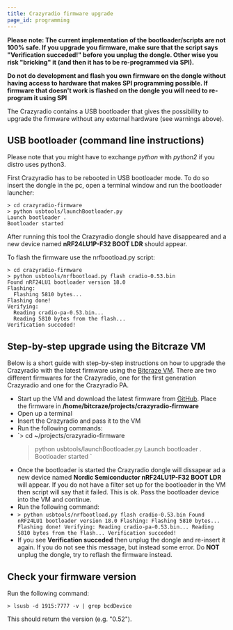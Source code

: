 ```yaml
---
title: Crazyradio firmware upgrade
page_id: programming 
---
```


**Please note: The current implementation of the bootloader/scripts are
not 100% safe. If you upgrade you firmware, make sure that the script
says \"Verification succeded!\" before you unplug the dongle. Other wise
you risk \"bricking\" it (and then it has to be re-programmed via
SPI).**

**Do not do development and flash you own firmware on the dongle without
having access to hardware that makes SPI programming possible. If
firmware that doesn\'t work is flashed on the dongle you will need to
re-program it using SPI**

The Crazyradio contains a USB bootloader that gives the possibility to
upgrade the firmware without any external hardware (see warnings above).

USB bootloader (command line instructions)
------------------------------------------

Please note that you might have to exchange *python* with *python2* if
you distro uses python3.

First Crazyradio has to be rebooted in USB bootloader mode. To do so
insert the dongle in the pc, open a terminal window and run the
bootloader launcher:

    > cd crazyradio-firmware
    > python usbtools/launchBootloader.py 
    Launch bootloader .
    Bootloader started

After running this tool the Crazyradio dongle should have disappeared
and a new device named **nRF24LU1P-F32 BOOT LDR** should appear.

To flash the firmware use the nrfbootload.py script:

    > cd crazyradio-firmware
    > python usbtools/nrfbootload.py flash cradio-0.53.bin
    Found nRF24LU1 bootloader version 18.0
    Flashing:
      Flashing 5810 bytes...
    Flashing done!
    Verifying:
      Reading cradio-pa-0.53.bin...
      Reading 5810 bytes from the flash...
    Verification succeded!

Step-by-step upgrade using the Bitcraze VM
------------------------------------------

Below is a short guide with step-by-step instructions on how to upgrade
the Crazyradio with the latest firmware using the [Bitcraze
VM](/projects/virtualmachine/index). There are two different firmwares
for the Crazyradio, one for the first generation Crazyradio and one for
the Crazyradio PA.

-   Start up the VM and download the latest firmware from
    [GitHub](https://github.com/bitcraze/crazyradio-firmware/releases).
    Place the firmware in
    **/home/bitcraze/projects/crazyradio-firmware**
-   Open up a terminal
-   Insert the Crazyradio and pass it to the VM
-   Run the following commands:
-   `> cd ~/projects/crazyradio-firmware
    > python usbtools/launchBootloader.py 
    Launch bootloader .
    Bootloader started
    `
-   Once the bootloader is started the Crazyradio dongle will dissapear
    ad a new device named **Nordic Semiconductor nRF24LU1P-F32 BOOT
    LDR** will appear. If you do not have a filter set up for the
    bootloader in the VM then script will say that it failed. This is
    ok. Pass the bootloader device into the VM and continue.
-   Run the following command:
-   `> python usbtools/nrfbootload.py flash cradio-0.53.bin
    Found nRF24LU1 bootloader version 18.0
    Flashing:
      Flashing 5810 bytes...
    Flashing done!
    Verifying:
      Reading cradio-pa-0.53.bin...
      Reading 5810 bytes from the flash...
    Verification succeded!
    `
-   If you see **Verification succeded** then unplug the dongle and
    re-insert it again. If you do not see this message, but instead some
    error. Do **NOT** unplug the dongle, try to reflash the firmware
    instead.

Check your firmware version
---------------------------

Run the following command:

    > lsusb -d 1915:7777 -v | grep bcdDevice

This should return the version (e.g. \"0.52\").
